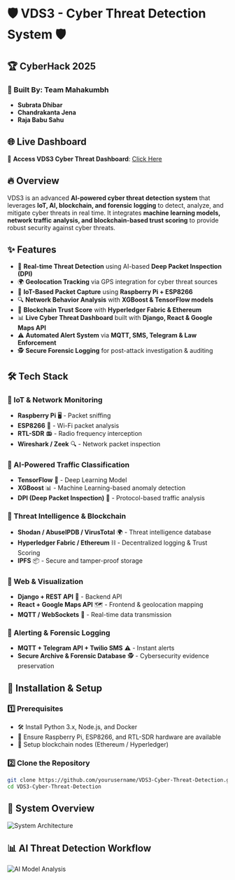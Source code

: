 # 🛡️ VDS3 - Cyber Threat Detection System 🛡️
## 🏆 **CyberHack 2025**

### 🚀 Built By: **Team Mahakumbh**  
- **Subrata Dhibar**  
- **Chandrakanta Jena**  
- **Raja Babu Sahu**

## 🌐 Live Dashboard  
🔗 **Access VDS3 Cyber Threat Dashboard**: [Click Here](https://team-mahakumbh-2-0.netlify.app/)



## 🔥 Overview
VDS3 is an advanced **AI-powered cyber threat detection system** that leverages **IoT, AI, blockchain, and forensic logging** to detect, analyze, and mitigate cyber threats in real time. It integrates **machine learning models, network traffic analysis, and blockchain-based trust scoring** to provide robust security against cyber threats.

## ✨ Features
- 🚀 **Real-time Threat Detection** using AI-based **Deep Packet Inspection (DPI)**
- 🌍 **Geolocation Tracking** via GPS integration for cyber threat sources
- 📡 **IoT-Based Packet Capture** using **Raspberry Pi + ESP8266**
- 🔍 **Network Behavior Analysis** with **XGBoost & TensorFlow models**
- 🔗 **Blockchain Trust Score** with **Hyperledger Fabric & Ethereum**
- 📊 **Live Cyber Threat Dashboard** built with **Django, React & Google Maps API**
- ⚠️ **Automated Alert System** via **MQTT, SMS, Telegram & Law Enforcement**
- 🕵️ **Secure Forensic Logging** for post-attack investigation & auditing

## 🛠️ Tech Stack
### **🔹 IoT & Network Monitoring**
- **Raspberry Pi** 🖥️ - Packet sniffing  
- **ESP8266** 📡 - Wi-Fi packet analysis  
- **RTL-SDR** 📻 - Radio frequency interception  
- **Wireshark / Zeek** 🔍 - Network packet inspection  

### **🔹 AI-Powered Traffic Classification**
- **TensorFlow** 🤖 - Deep Learning Model  
- **XGBoost** 📊 - Machine Learning-based anomaly detection  
- **DPI (Deep Packet Inspection)** 🔬 - Protocol-based traffic analysis  

### **🔹 Threat Intelligence & Blockchain**
- **Shodan / AbuseIPDB / VirusTotal** 🌍 - Threat intelligence database  
- **Hyperledger Fabric / Ethereum** ⛓️ - Decentralized logging & Trust Scoring  
- **IPFS** 📦 - Secure and tamper-proof storage  

### **🔹 Web & Visualization**
- **Django + REST API** 🔌 - Backend API  
- **React + Google Maps API** 🗺️ - Frontend & geolocation mapping  
- **MQTT / WebSockets** 📡 - Real-time data transmission  

### **🔹 Alerting & Forensic Logging**
- **MQTT + Telegram API + Twilio SMS** ⚠️ - Instant alerts  
- **Secure Archive & Forensic Database** 🕵️ - Cybersecurity evidence preservation  

## 🚀 Installation & Setup
### **1️⃣ Prerequisites**
- 🛠️ Install Python 3.x, Node.js, and Docker  
- 📡 Ensure Raspberry Pi, ESP8266, and RTL-SDR hardware are available  
- 🔗 Setup blockchain nodes (Ethereum / Hyperledger)  

### **2️⃣ Clone the Repository**
```bash
git clone https://github.com/yourusername/VDS3-Cyber-Threat-Detection.git
cd VDS3-Cyber-Threat-Detection
```

## 📸 System Overview
![System Architecture](assets/system-architecture.png)

## 📊 AI Threat Detection Workflow
![AI Model Analysis](assets/ai-threat-detection.png)
